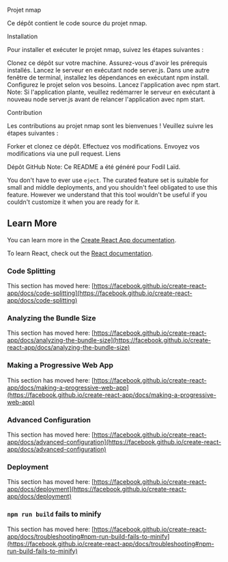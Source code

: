 Projet nmap

Ce dépôt contient le code source du projet nmap.

Installation

Pour installer et exécuter le projet nmap, suivez les étapes suivantes :

Clonez ce dépôt sur votre machine.
Assurez-vous d'avoir les prérequis installés.
Lancez le serveur en exécutant node server.js.
Dans une autre fenêtre de terminal, installez les dépendances en exécutant npm install.
Configurez le projet selon vos besoins.
Lancez l'application avec npm start.
Note: Si l'application plante, veuillez redémarrer le serveur en exécutant à nouveau node server.js avant de relancer l'application avec npm start.

Contribution

Les contributions au projet nmap sont les bienvenues ! Veuillez suivre les étapes suivantes :

Forker et clonez ce dépôt.
Effectuez vos modifications.
Envoyez vos modifications via une pull request.
Liens

Dépôt GitHub
Note: Ce README a été généré pour Fodil Laïd.

You don't have to ever use `eject`. The curated feature set is suitable for small and middle deployments, and you shouldn't feel obligated to use this feature. However we understand that this tool wouldn't be useful if you couldn't customize it when you are ready for it.

## Learn More

You can learn more in the [Create React App documentation](https://facebook.github.io/create-react-app/docs/getting-started).

To learn React, check out the [React documentation](https://reactjs.org/).

### Code Splitting

This section has moved here: [https://facebook.github.io/create-react-app/docs/code-splitting](https://facebook.github.io/create-react-app/docs/code-splitting)

### Analyzing the Bundle Size

This section has moved here: [https://facebook.github.io/create-react-app/docs/analyzing-the-bundle-size](https://facebook.github.io/create-react-app/docs/analyzing-the-bundle-size)

### Making a Progressive Web App

This section has moved here: [https://facebook.github.io/create-react-app/docs/making-a-progressive-web-app](https://facebook.github.io/create-react-app/docs/making-a-progressive-web-app)

### Advanced Configuration

This section has moved here: [https://facebook.github.io/create-react-app/docs/advanced-configuration](https://facebook.github.io/create-react-app/docs/advanced-configuration)

### Deployment

This section has moved here: [https://facebook.github.io/create-react-app/docs/deployment](https://facebook.github.io/create-react-app/docs/deployment)

### `npm run build` fails to minify

This section has moved here: [https://facebook.github.io/create-react-app/docs/troubleshooting#npm-run-build-fails-to-minify](https://facebook.github.io/create-react-app/docs/troubleshooting#npm-run-build-fails-to-minify)
